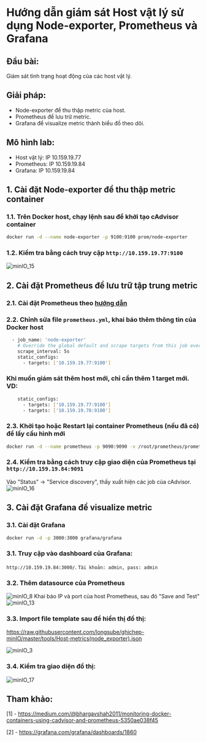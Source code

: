 # Hướng dẫn giám sát Host vật lý sử dụng Node-exporter, Prometheus và Grafana
## Đầu bài:
Giám sát tình trạng hoạt động của các host vật lý.

## Giải pháp:
 - Node-exporter để thu thập metric của host.
 - Prometheus để lưu trữ metric.
 - Grafana để visualize metric thành biểu đồ theo dõi.


## Mô hình lab:
 - Host vật lý: IP 10.159.19.77
 - Prometheus: IP 10.159.19.84
 - Grafana: IP 10.159.19.84

## 1. Cài đặt Node-exporter để thu thập metric container
### 1.1. Trên Docker host, chạy lệnh sau để khởi tạo cAdvisor container
```sh
docker run -d --name node-exporter -p 9100:9100 prom/node-exporter
```
### 1.2. Kiểm tra bằng cách truy cập `http://10.159.19.77:9100`
![minIO_15](../images/minIO_15.png)

## 2. Cài đặt Prometheus để lưu trữ tập trung metric
### 2.1. Cài đặt Prometheus theo [hướng dẫn](https://github.com/longsube/ghichep-prometheus-v2/blob/master/docs/install_prometheus_container.md)

### 2.2. Chỉnh sửa file `prometheus.yml`, khai báo thêm thông tin của Docker host
```sh
  - job_name: 'node-exporter'
    # Override the global default and scrape targets from this job every 5 seconds.
    scrape_interval: 5s
    static_configs:
      - targets: ['10.159.19.77:9100']
```
### Khi muốn giám sát thêm host mới, chỉ cần thêm 1 target mới. VD:
```sh
    static_configs:
      - targets: ['10.159.19.77:9100']
      - targets: ['10.159.19.78:9100']
```

### 2.3. Khởi tạo hoặc Restart lại container Prometheus (nếu đã có) để lấy cấu hình mới
```sh
docker run -d --name prometheus -p 9090:9090 -v /root/prometheus/prometheus.yml:/etc/prometheus/prometheus.yml prom/prometheus --config.file=/etc/prometheus/prometheus.yml
```

### 2.4. Kiểm tra bằng cách truy cập giao diện của Prometheus tại `http://10.159.19.84:9091`
Vào "Status" -> "Service discovery", thấy xuất hiện các job của cAdvisor.
![minIO_16](../images/minIO_16.png)

## 3. Cài đặt Grafana để visualize metric

### 3.1. Cài đặt Grafana
```sh
docker run -d -p 3000:3000 grafana/grafana
```

### 3.1. Truy cập vào dashboard của Grafana: 

`http://10.159.19.84:3000/`. `Tài khoản: admin, pass: admin` 

### 3.2. Thêm datasource của Prometheus
![minIO_8](../images/minIO_8.png)
Khai báo IP và port của host Prometheus, sau đó "Save and Test"
![minIO_13](../images/minIO_13.png)

### 3.3. Import file template sau để hiển thị đồ thị:
https://raw.githubusercontent.com/longsube/ghichep-minIO/master/tools/Host-metrics(node_exporter).json

![minIO_3](../images/minIO_3.png)

### 3.4. Kiểm tra giao diện đồ thị:
![minIO_17](../images/minIO_17.png)


## Tham khảo:

[1] - https://medium.com/@bhargavshah2011/monitoring-docker-containers-using-cadvisor-and-prometheus-5350ae038f45

[2] - https://grafana.com/grafana/dashboards/1860